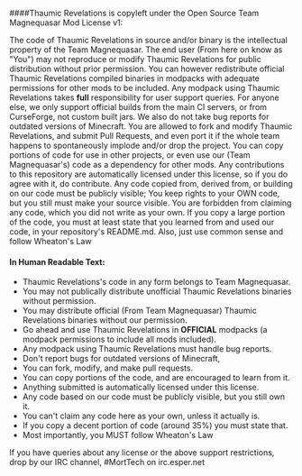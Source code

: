 ####Thaumic Revelations is copyleft under the Open Source Team Magnequasar Mod License v1:

The code of Thaumic Revelations in source and/or binary is the intellectual property of the Team Magnequasar. The end user (From here on know as "You") may not reproduce or modify Thaumic Revelations for public distribution without prior permission. You can however redistribute official Thaumic Revelations compiled binaries in modpacks with adequate permissions for other mods to be included. Any modpack using Thaumic Revelations takes **full** responsibility for user support queries. For anyone else, we only support official builds from the main CI servers, or from CurseForge, not custom built jars. We also do not take bug reports for outdated versions of Minecraft. You are allowed to fork and modify Thaumic Revelations, and submit Pull Requests, and even port it if the whole team happens to spontaneously implode and/or drop the project. You can copy portions of code for use in other projects, or even use our (Team Magnequasar's) code as a dependency for other mods. Any contributions to this repository are automatically licensed under this license, so if you do agree with it, do contribute. Any code copied from, derived from, or building on our code must be publicly visible; You keep rights to your OWN code, but you still must make your source visible. You are forbidden from claiming any code, which you did not write as your own. If you copy a large portion of the code, you must at least state that you learned from and used our code, in your repository's README.md. Also, just use common sense and follow Wheaton's Law

#### In Human Readable Text:

- Thaumic Revelations's code in any form belongs to Team Magnequasar.
- You may not publically distribute unofficial Thaumic Revelations binaries without permission.
- You may distribute official (From Team Magnequasar) Thaumic Revelations binaries without our permission.
- Go ahead and use Thaumic Revelations in **OFFICIAL** modpacks (a modpack permissions to include all mods included).
- Any modpack using Thaumic Revelations must handle bug reports.
- Don't report bugs for outdated versions of Minecraft, 
- You can fork, modify, and make pull requests.
- You can copy portions of the code, and are encouraged to learn from it.
- Anything submitted is automatically licensed under this license.
- Any code based on our code must be publicly visible, but you still own it.
- You can't claim any code here as your own, unless it actually is.
- If you copy a decent portion of code (around 35%) you must state that.
- Most importantly, you MUST follow Wheaton's Law

If you have queries about any license or the above support restrictions, drop by our IRC channel, #MortTech on irc.esper.net